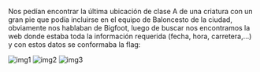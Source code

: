 Nos pedían encontrar la última ubicación de clase A de una criatura con un gran pie que podía incluirse en el equipo de Baloncesto de 
la ciudad, obviamente nos hablaban de Bigfoot, luego de buscar nos encontramos la web donde estaba toda la información requerida (fecha,
hora, carretera,...) y con estos datos se conformaba la flag:

![img1](https://github.com/halexys/UciTeam1/blob/main/Spooky_CTF_2024/OSINT/img/image1.png)
![img2](https://github.com/halexys/UciTeam1/blob/main/Spooky_CTF_2024/OSINT/img/image2.png)
![img3](https://github.com/halexys/UciTeam1/blob/main/Spooky_CTF_2024/OSINT/img/image3.png)
